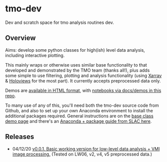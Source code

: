 # tmo-dev
Dev and scratch space for tmo analysis routines dev.

## Overview

Aims: develop some python classes for high(ish) level data analysis, including interactive plotting.

This mainly wraps or otherwise uses similar base functionality to that developed and demonstrated by the TMO team (thanks all!), plus adds some simple to use filtering, plotting and analysis functionality (using [Xarray](http://xarray.pydata.org/en/stable/) & [Holoviews](http://holoviews.org/) for the most part). It currently accepts preprocessed data only.

Demos are [available in HTML format](https://phockett.github.io/tmo-dev/demos/index.html), with [notebooks via docs/demos in this repo](https://github.com/phockett/tmo-dev/tree/main/docs/demos).

To many use of any of this, you'll need both the tmo-dev source code from Github, and also to set up your own Anaconda environment to install the additional packages required. General instructions are on the [base class demo page](https://phockett.github.io/tmo-dev/demos/classDemo_191120.html)  and there's an [Anaconda + package guide from SLAC here](https://confluence.slac.stanford.edu/display/PSDM/Installing+Your+Own+Python+Package).


## Releases

- 04/12/20 [v0.0.1. Basic working version for low-level data analysis + VMI image processing.](https://github.com/phockett/tmo-dev/releases/tag/v0.0.1) (Tested on LW06, v2, v4, v5 preprocessed data.)
